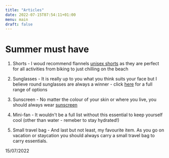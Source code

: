 ```yaml
---
title: "Articles"
date: 2022-07-15T07:54:11+01:00
menu: main
draft: false
---
```


# Summer must have

1. Shorts - I woud recommend flannels [unisex shorts](https://www.flannels.com/women/clothing/shorts#dcp=1&dppp=100&OrderBy=rank&Filter=AFLOR%5EUnisex%20Adults) as they are perfect for all activities from biking to just chilling on the beach

 2. Sunglasses - It is really up to you what you think suits your face but I believe round sunglasses are always a winner - click [here](https://www.expertreviews.co.uk/accessories/1407121/best-sunglasses-for-men-women-unisex) for a full range of options

 3. Sunscreen - No matter the colour of your skin or where you live, you should always wear [sunscreen](https://mahoneydermatology.com/5-important-reasons-to-wear-sunscreen-daily/#:~:text=Our%20skin%20works%20to%20protect,discoloration%2C%20and%20wrinkles%20over%20time.)

 4. Mini-fan - It wouldn't be a full list without this essential to keep yourself cool (other than water - remeber to stay hydrated!)

 5. Small travel bag - And last but not least, my favourite item. As you go on vacation or staycation you should always carry a small travel bag to carry essentials.



 

 15/07/2022
